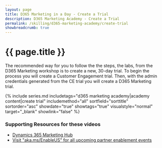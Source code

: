 ```yaml
---
layout: page
title: D365 Marketing in a Day - Create a Trial
description: D365 Marketing Academy - Create a Trial
permalink: /skilling/d365-marketing-academy/create-trial
showbreadcrumb: true
---
```


# {{ page.title }}

The recommended way for you to follow the the steps, the labs, from the D365 Marketing workshop is to create a new, 30-day trial. To begin the process you will create a Customer Engagement trial. Then, with the admin credentials generated from the CE trial you will create a D365 Marketing trial.

{% include series.md 
    includetags="d365 marketing academy|academy content|create trial" 
    includemethod="all" sortfield="sorttitle" sortorder="asc" 
    showdate="true" showtags="true" 
    visualstyle="normal" target="_blank" showlink="false"
%}
### Supporting Resources for these videos
* <a href="https://learn.microsoft.com/en-us/dynamics365/marketing/help-hub" target="_blank">Dynamics 365 Marketing Hub
* <a href="https://www.microsoft.com/partner-training/en-us" target="_blank">Visit "aka.ms/EnableUS" for all upcoming partner enablement events
